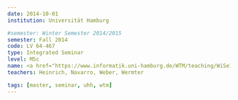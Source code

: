 ```yaml
---
date: 2014-10-01
institution: Universität Hamburg

#semester: Winter Semester 2014/2015
semester: Fall 2014
code: LV 64-467
type: Integrated Seminar
level: MSc
name: <a href="https://www.informatik.uni-hamburg.de/WTM/teaching/WiSe14_HumanRobotInteraction_Pj.shtml" title="Details" target="_blank">Human-Robot Interaction</a>
teachers: Heinrich, Navarro, Weber, Wermter

tags: [master, seminar, uhh, wtm]
---
```

